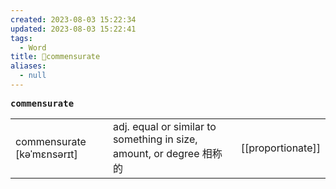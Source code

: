 ```yaml
---
created: 2023-08-03 15:22:34
updated: 2023-08-03 15:22:41
tags:
  - Word
title: 📖commensurate
aliases:
  - null
---
```


<pre><strong>commensurate</strong></pre>
|   |   |   |
|---|---|---|
|commensurate [kəˈmɛnsərɪt]|adj. equal or similar to something in size, amount, or degree 相称的|[[proportionate]]|